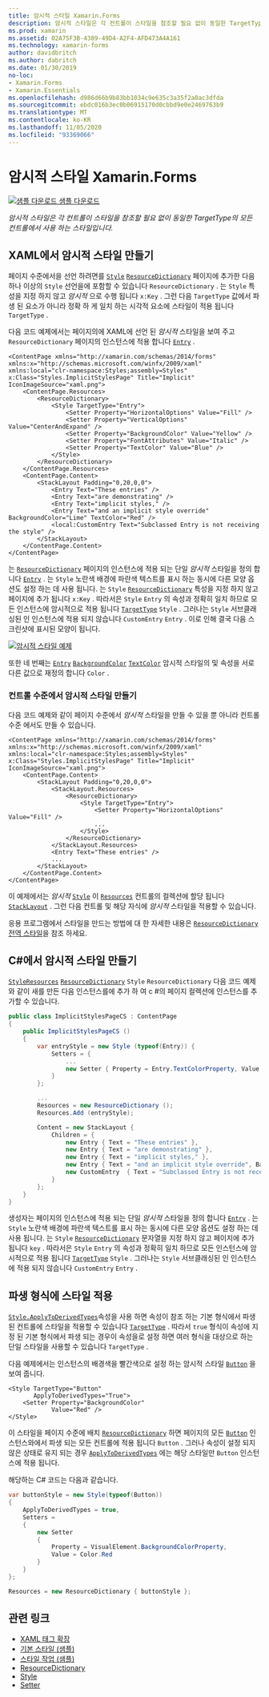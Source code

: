 ```yaml
---
title: 암시적 스타일 Xamarin.Forms
description: 암시적 스타일은 각 컨트롤이 스타일을 참조할 필요 없이 동일한 TargetType의 모든 컨트롤에서 사용 하는 스타일입니다.
ms.prod: xamarin
ms.assetid: 02A75F3B-4389-49D4-A2F4-AFD473A4A161
ms.technology: xamarin-forms
author: davidbritch
ms.author: dabritch
ms.date: 01/30/2019
no-loc:
- Xamarin.Forms
- Xamarin.Essentials
ms.openlocfilehash: d986d66b9b83bb1034c9e635c3a35f2a0ac3dfda
ms.sourcegitcommit: ebdc016b3ec0b06915170d0cbbd9e0e2469763b9
ms.translationtype: MT
ms.contentlocale: ko-KR
ms.lasthandoff: 11/05/2020
ms.locfileid: "93369066"
---
```

# <a name="implicit-styles-in-no-locxamarinforms"></a>암시적 스타일 Xamarin.Forms

[![샘플 다운로드](~/media/shared/download.png) 샘플 다운로드](/samples/xamarin/xamarin-forms-samples/userinterface-styles-basicstyles)

_암시적 스타일은 각 컨트롤이 스타일을 참조할 필요 없이 동일한 TargetType의 모든 컨트롤에서 사용 하는 스타일입니다._

## <a name="create-an-implicit-style-in-xaml"></a>XAML에서 암시적 스타일 만들기

페이지 수준에서을 선언 하려면를 [`Style`](xref:Xamarin.Forms.Style) [`ResourceDictionary`](xref:Xamarin.Forms.ResourceDictionary) 페이지에 추가한 다음 하나 이상의 `Style` 선언을에 포함할 수 있습니다 `ResourceDictionary` . 는 `Style` 특성을 지정 하지 않고 *암시적* 으로 수행 됩니다 `x:Key` . 그런 다음 `TargetType` 값에서 파생 된 요소가 아니라 정확 하 게 일치 하는 시각적 요소에 스타일이 적용 됩니다 `TargetType` .

다음 코드 예제에서는 페이지의에 XAML에 선언 된 *암시적* 스타일을 보여 주고 `ResourceDictionary` 페이지의 인스턴스에 적용 합니다 [`Entry`](xref:Xamarin.Forms.Entry) .

```xaml
<ContentPage xmlns="http://xamarin.com/schemas/2014/forms" xmlns:x="http://schemas.microsoft.com/winfx/2009/xaml" xmlns:local="clr-namespace:Styles;assembly=Styles" x:Class="Styles.ImplicitStylesPage" Title="Implicit" IconImageSource="xaml.png">
    <ContentPage.Resources>
        <ResourceDictionary>
            <Style TargetType="Entry">
                <Setter Property="HorizontalOptions" Value="Fill" />
                <Setter Property="VerticalOptions" Value="CenterAndExpand" />
                <Setter Property="BackgroundColor" Value="Yellow" />
                <Setter Property="FontAttributes" Value="Italic" />
                <Setter Property="TextColor" Value="Blue" />
            </Style>
        </ResourceDictionary>
    </ContentPage.Resources>
    <ContentPage.Content>
        <StackLayout Padding="0,20,0,0">
            <Entry Text="These entries" />
            <Entry Text="are demonstrating" />
            <Entry Text="implicit styles," />
            <Entry Text="and an implicit style override" BackgroundColor="Lime" TextColor="Red" />
            <local:CustomEntry Text="Subclassed Entry is not receiving the style" />
        </StackLayout>
    </ContentPage.Content>
</ContentPage>
```

는 [`ResourceDictionary`](xref:Xamarin.Forms.ResourceDictionary) 페이지의 인스턴스에 적용 되는 단일 *암시적* 스타일을 정의 합니다 [`Entry`](xref:Xamarin.Forms.Entry) . 는 `Style` 노란색 배경에 파란색 텍스트를 표시 하는 동시에 다른 모양 옵션도 설정 하는 데 사용 됩니다. 는 `Style` [`ResourceDictionary`](xref:Xamarin.Forms.ResourceDictionary) 특성을 지정 하지 않고 페이지에 추가 됩니다 `x:Key` . 따라서은 `Style` `Entry` 의 속성과 정확히 일치 하므로 모든 인스턴스에 암시적으로 적용 됩니다 [`TargetType`](xref:Xamarin.Forms.Style.TargetType) `Style` . 그러나는 `Style` 서브클래싱된 인 인스턴스에 적용 되지 않습니다 `CustomEntry` `Entry` . 이로 인해 결국 다음 스크린샷에 표시된 모양이 됩니다.

[![암시적 스타일 예제](implicit-images/implicit-styles.png)](implicit-images/implicit-styles-large.png#lightbox)

또한 네 번째는 [`Entry`](xref:Xamarin.Forms.Entry) [`BackgroundColor`](xref:Xamarin.Forms.VisualElement.BackgroundColor) [`TextColor`](xref:Xamarin.Forms.InputView.TextColor) 암시적 스타일의 및 속성을 서로 다른 값으로 재정의 합니다 `Color` .

### <a name="create-an-implicit-style-at-the-control-level"></a>컨트롤 수준에서 암시적 스타일 만들기

다음 코드 예제와 같이 페이지 수준에서 *암시적* 스타일을 만들 수 있을 뿐 아니라 컨트롤 수준 에서도 만들 수 있습니다.

```xaml
<ContentPage xmlns="http://xamarin.com/schemas/2014/forms" xmlns:x="http://schemas.microsoft.com/winfx/2009/xaml" xmlns:local="clr-namespace:Styles;assembly=Styles" x:Class="Styles.ImplicitStylesPage" Title="Implicit" IconImageSource="xaml.png">
    <ContentPage.Content>
        <StackLayout Padding="0,20,0,0">
            <StackLayout.Resources>
                <ResourceDictionary>
                    <Style TargetType="Entry">
                        <Setter Property="HorizontalOptions" Value="Fill" />
                        ...
                    </Style>
                </ResourceDictionary>
            </StackLayout.Resources>
            <Entry Text="These entries" />
            ...
        </StackLayout>
    </ContentPage.Content>
</ContentPage>
```

이 예제에서는 *암시적* [`Style`](xref:Xamarin.Forms.Style) 이 [`Resources`](xref:Xamarin.Forms.VisualElement.Resources) 컨트롤의 컬렉션에 할당 됩니다 [`StackLayout`](xref:Xamarin.Forms.StackLayout) . 그런 다음 컨트롤 및 해당 자식에 *암시적* 스타일을 적용할 수 있습니다.

응용 프로그램에서 스타일을 만드는 방법에 대 한 자세한 내용은 [`ResourceDictionary`](xref:Xamarin.Forms.ResourceDictionary) [전역 스타일](~/xamarin-forms/user-interface/styles/application.md)을 참조 하세요.

## <a name="create-an-implicit-style-in-c35"></a>C&#35;에서 암시적 스타일 만들기

[`Style`](xref:Xamarin.Forms.Style)[`Resources`](xref:Xamarin.Forms.VisualElement.Resources) [`ResourceDictionary`](xref:Xamarin.Forms.ResourceDictionary) `Style` `ResourceDictionary` 다음 코드 예제와 같이 새를 만든 다음 인스턴스를에 추가 하 여 c #의 페이지 컬렉션에 인스턴스를 추가할 수 있습니다.

```csharp
public class ImplicitStylesPageCS : ContentPage
{
    public ImplicitStylesPageCS ()
    {
        var entryStyle = new Style (typeof(Entry)) {
            Setters = {
                ...
                new Setter { Property = Entry.TextColorProperty, Value = Color.Blue }
            }
        };

        ...
        Resources = new ResourceDictionary ();
        Resources.Add (entryStyle);

        Content = new StackLayout {
            Children = {
                new Entry { Text = "These entries" },
                new Entry { Text = "are demonstrating" },
                new Entry { Text = "implicit styles," },
                new Entry { Text = "and an implicit style override", BackgroundColor = Color.Lime, TextColor = Color.Red },
                new CustomEntry  { Text = "Subclassed Entry is not receiving the style" }
            }
        };
    }
}
```

생성자는 페이지의 인스턴스에 적용 되는 단일 *암시적* 스타일을 정의 합니다 [`Entry`](xref:Xamarin.Forms.Entry) . 는 `Style` 노란색 배경에 파란색 텍스트를 표시 하는 동시에 다른 모양 옵션도 설정 하는 데 사용 됩니다. 는 `Style` [`ResourceDictionary`](xref:Xamarin.Forms.ResourceDictionary) 문자열을 지정 하지 않고 페이지에 추가 됩니다 `key` . 따라서은 `Style` `Entry` 의 속성과 정확히 일치 하므로 모든 인스턴스에 암시적으로 적용 됩니다 [`TargetType`](xref:Xamarin.Forms.Style.TargetType) `Style` . 그러나는 `Style` 서브클래싱된 인 인스턴스에 적용 되지 않습니다 `CustomEntry` `Entry` .

## <a name="apply-a-style-to-derived-types"></a>파생 형식에 스타일 적용

[`Style.ApplyToDerivedTypes`](xref:Xamarin.Forms.Style.ApplyToDerivedTypes)속성을 사용 하면 속성이 참조 하는 기본 형식에서 파생 된 컨트롤에 스타일을 적용할 수 있습니다 [`TargetType`](xref:Xamarin.Forms.Style.TargetType) . 따라서 `true` 형식이 속성에 지정 된 기본 형식에서 파생 되는 경우이 속성을로 설정 하면 여러 형식을 대상으로 하는 단일 스타일을 사용할 수 있습니다 `TargetType` .

다음 예제에서는 인스턴스의 배경색을 빨간색으로 설정 하는 암시적 스타일 [`Button`](xref:Xamarin.Forms.Button) 을 보여 줍니다.

```xaml
<Style TargetType="Button"
       ApplyToDerivedTypes="True">
    <Setter Property="BackgroundColor"
            Value="Red" />
</Style>
```

이 스타일을 페이지 수준에 배치 [`ResourceDictionary`](xref:Xamarin.Forms.ResourceDictionary) 하면 페이지의 모든 [`Button`](xref:Xamarin.Forms.Button) 인스턴스와에서 파생 되는 모든 컨트롤에 적용 됩니다 `Button` . 그러나 속성이 설정 되지 않은 상태로 유지 되는 경우 [`ApplyToDerivedTypes`](xref:Xamarin.Forms.Style.ApplyToDerivedTypes) 에는 해당 스타일만 `Button` 인스턴스에 적용 됩니다.

해당하는 C# 코드는 다음과 같습니다.

```csharp
var buttonStyle = new Style(typeof(Button))
{
    ApplyToDerivedTypes = true,
    Setters =
    {
        new Setter
        {
            Property = VisualElement.BackgroundColorProperty,
            Value = Color.Red
        }
    }
};

Resources = new ResourceDictionary { buttonStyle };
```

## <a name="related-links"></a>관련 링크

- [XAML 태그 확장](~/xamarin-forms/xaml/xaml-basics/xaml-markup-extensions.md)
- [기본 스타일 (샘플)](/samples/xamarin/xamarin-forms-samples/userinterface-styles-basicstyles)
- [스타일 작업 (샘플)](/samples/xamarin/xamarin-forms-samples/workingwithstyles)
- [ResourceDictionary](xref:Xamarin.Forms.ResourceDictionary)
- [Style](xref:Xamarin.Forms.Style)
- [Setter](xref:Xamarin.Forms.Setter)